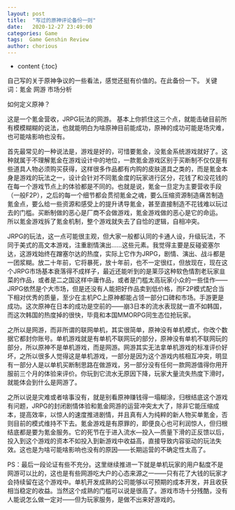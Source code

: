 ```yaml
---
layout: post
title:  "写过的原神评论备份一则"
date:   2020-12-27 23:49:00
categories: Game
tags:  Game Genshin Review
author: chorious
---
```


* content
{:toc}

自己写的关于原神争议的一些看法，感觉还挺有价值的。在此备份一下。
关键词：氪金 网游 市场分析

<!-- more -->

如何定义原神？

这是一个氪金营收，JRPG玩法的网游。
基本上你抓住这三个点，就能击破目前所有模模糊糊的说法，也就能明白为啥原神目前能成功，原神的成功可能是场灾难，也可能啥影响也没有。

首先最常见的一种说法是，游戏是好的，可惜要氪金，没氪金系统游戏就好了。这种就属于不理解氪金在游戏设计中的地位，一款氪金游戏区别于买断制不仅仅是有些道具人物必须购买获得，这样很多作品都有内购的皮肤道具之类的，而是氪金本身是游戏的玩法之一，设计会针对不同氪金度的玩家进行区分，花钱了和没花钱的在每一个游戏节点上的体验都是不同的。也就是说，氪金一旦定为主要营收手段（一般F2P），之后的每一个细节都会贯彻氪金之魂，要么压缩资源制造痛苦制造氪金点，要么给一些资源和感受上的提升诱导氪金，甚至直接制造不花钱难以玩过去的门槛。买断制做的恶心是厂商不会做游戏，氪金游戏做的恶心是它的命运。
所以氪金游戏拆了氪金机制，整个游戏就失去了自恰的逻辑，自相冲突。

JRPG的玩法，这一点可能很主观，但大家一般都认同的卡通人设，升级玩法，不同于美式的高文本游戏，注重剧情演出……这些元素。我觉得主要是反碰瓷塞尔达，这游戏始终在蹭塞尔达的热度，实际上它作为JRPG，剧情、演出、战斗都是一团浆糊。放二十年前，它将暴死，放十年前，也不一定很红，但放现在，现在这个JRPG市场基本衰落得不成样子，最近还能听到的是莱莎这种软色情割老玩家韭菜的作品，或者是二之国这样中庸作品，或者是门槛太高玩家小众的一些佳作——JRPG依然是个大市场，但是还没有人能把好作品卖到低价格，而F2P模式配合当下相对优秀的质量，至少在主机PC上原神都能占领一部分口碑和市场。手游更是成功。这次原神在日本的成功是空前的——崩3日本的流水表现就一直不如韩国，而这次韩国的热度掉的很快，毕竟和本国MMORPG同生态位抢玩家。

之所以是网游，而非所谓的联网单机，其实很简单，原神没有单机模式，你改个数据它都封你账号。单机游戏就是有单机不联网玩的部分，原神没有单机不联网玩的部分，所以原神不是单机游戏，而是网游。网游其实无法拿单机游戏的标准评价好坏，之所以很多人觉得这是单机游戏，一部分是因为这个游戏内核相互冲突，明显有一部分人是以单机买断制思路在做游戏，另一部分没有任何一款网游值得你用开服前三个月的体验来评价。你玩到它流水无原因下降，玩家大量流失热度下滑时，就能体会到什么是网游了。

之所以说是灾难或者啥事没有，就是别看原神赚钱得一塌糊涂，归根结底这个游戏有问题，JRPG的封闭剧情体验和氪金网游的运营冲突太大了，除非它能压缩成本，提高效率，以惊人的速度推进剧情，并且真有人为纯粹的新人物买单氪金，否则目前的模式维持不下去。氪金游戏是有原罪的，即便良心也可利润惊人，但归根结底都是要为氪金服务。它的死节在于进入流水—投入—质量下滑的正反馈以后，投入到这个游戏的资本不如投入到新游戏中收益高，直接导致内容驱动的玩法失效。这也是为啥可能啥影响也没有的原因——长期运营的不确定性太高了。

PS：最后一段论证有些不充分。这里继续推进一下就是单机玩家的用户黏度不是网游可以比的，这也是有些网游吃大户的心态来源之一——只有花了大钱的玩家才会持续留在这个游戏中。单机开发成熟的公司能够以可预期的成本开发，并且收获相当稳定的收益。当然这个成熟的门槛可以说是很高了。游戏市场十分残酷，没有人能说怎么做一定对——但为玩家服务，是做不出来好游戏的。
